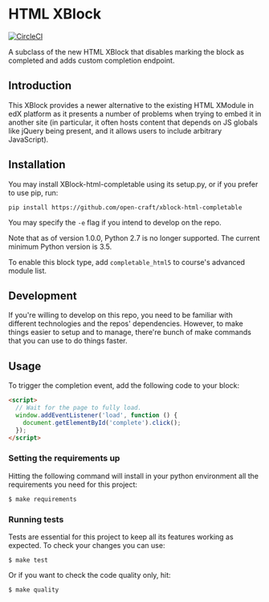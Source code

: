 # HTML XBlock

[![CircleCI](https://circleci.com/gh/open-craft/xblock-html-completable.svg?style=svg)](https://circleci.com/gh/open-craft/xblock-html-completable)


A subclass of the new HTML XBlock that disables marking the block as completed and adds custom completion endpoint. 

## Introduction
This XBlock provides a newer alternative to the existing HTML XModule in edX platform as it presents a number of 
problems when trying to embed it in another site (in particular, it often hosts content that depends on JS globals like 
jQuery being present, and it allows users to include arbitrary JavaScript).

## Installation
You may install XBlock-html-completable using its setup.py, or if you prefer to use pip, run:

```shell
pip install https://github.com/open-craft/xblock-html-completable
```
You may specify the `-e` flag if you intend to develop on the repo.

Note that as of version 1.0.0, Python 2.7 is no longer supported. The current minimum Python version is 3.5.

To enable this block type, add `completable_html5` to course's advanced module list.

## Development
If you're willing to develop on this repo, you need to be familiar with different technologies and the repos' 
dependencies. However, to make things easier to setup and to manage, there're bunch of make commands that you can use
 to do things faster.

## Usage
To trigger the completion event, add the following code to your block:
```html
<script>
  // Wait for the page to fully load.
  window.addEventListener('load', function () {
    document.getElementById('complete').click();
  });
</script>
```
 
### Setting the requirements up
Hitting the following command will install in your python environment all the requirements you need for this project:

```shell
$ make requirements
```

### Running tests
Tests are essential for this project to keep all its features working as expected. To check your changes you can use:

```shell
$ make test
```
Or if you want to check the code quality only, hit:
```shell
$ make quality
```
